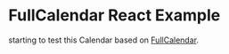 # FullCalendar React Example

starting to test this Calendar based on <a href="www.fullcalendar.io/docs/react">FullCalendar</a>.
